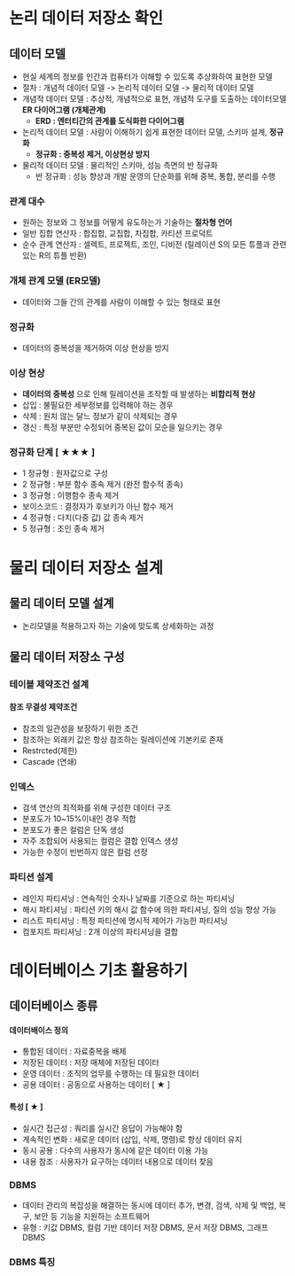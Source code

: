 # 논리 데이터 저장소 확인
## 데이터 모델
- 현실 세계의 정보를 인간과 컴퓨터가 이해할 수 있도록 추상화하여 표현한 모델
- 절차 : 개념적 데이터 모델 -> 논리적 데이터 모델 -> 물리적 데이터 모델
- 개념적 데이터 모델 : 추상적, 개념적으로 표현, 개념적 도구를 도출하는 데이터모델 __ER 다이어그램 (개체관계)__
  - __ERD : 엔터티간의 관계를 도식화한 다이어그램__
- 논리적 데이터 모델 : 사람이 이해하기 쉽게 표현한 데이터 모델, 스키마 설계, __정규화__
  - __정규화 : 중복성 제거, 이상현상 방지__
- 물리적 데이터 모델 : 물리적인 스키마, 성능 측면의 반 정규화
  - 반 정규화 : 성능 향상과 개발 운영의 단순화를 위해 중복, 통합, 분리를 수행
### 관계 대수
- 원하는 정보와 그 정보를 어떻게 유도하는가 기술하는 __절차형 언어__ 
- 일반 집합 연산자 : 합집합, 교집합, 차집합, 카티션 프로덕트
- 순수 관계 연산자 : 셀렉트, 프로젝트, 조인, 디비전 (릴레이션 S의 모든 튜플과 관련있는 R의 튜플 반환)

### 개체 관계 모델 (ER모델)
- 데이터와 그들 간의 관계를 사람이 이해할 수 있는 형태로 표현

### 정규화
- 데이터의 중복성을 제거하여 이상 현상을 방지

### 이상 현상 
- __데이터의 중복성__ 으로 인해 릴레이션을 조작할 때 발생하는 __비합리적 현상__
- 삽입 : 불필요한 세부정보를 입력해야 하는 경우
- 삭제 : 원치 않는 달느 정보가 같이 삭제되는 경우
- 갱신 : 특정 부분만 수정되어 중복된 값이 모순을 일으키는 경우

### 정규화 단계 [ ★★★ ]
- 1 정규형 : 원자값으로 구성
- 2 정규형 : 부분 함수 종속 제거 (완전 함수적 종속)
- 3 정규형 : 이행함수 종속 제거
- 보이스코드 : 결정자가 후보키가 아닌 함수 제거
- 4 정규형 : 다치(다중 값) 값 종속 제거
- 5 정규형 : 조인 종속 제거

# 물리 데이터 저장소 설계
## 물리 데이터 모델 설계
- 논리모델을 적용하고자 하는 기술에 맞도록 상세화하는 과정

## 물리 데이터 저장소 구성
### 테이블 제약조건 설계
#### 참조 무결성 제약조건
- 참조의 일관성을 보장하기 위한 조건
- 참조하는 외래키 값은 항상 참조하는 릴레이션에 기본키로 존재
- Restrcted(제한) 
- Cascade (연쇄)

### 인덱스
- 검색 연산의 최적화를 위해 구성한 데이터 구조 
- 분포도가 10~15%이내인 경우 적합
- 분포도가 좋은 컬럼은 단독 생성
- 자주 조합되어 사용되는 컬럼은 결합 인덱스 생성
- 가능한 수정이 빈번하지 않은 컬럼 선정

### 파티션 설계
- 레인지 파티셔닝 : 연속적인 숫자나 날짜를 기준으로 하는 파티셔닝
- 해시 파티셔닝 : 파티션 키의 해시 값 함수에 의한 파티셔닝, 질의 성능 향상 가능
- 리스트 파티셔닝 : 특정 파티션에 명시적 제어가 가능한 파티셔닝
- 컴포지트 파티셔닝 : 2개 이상의 파티셔닝을 결합

# 데이터베이스 기초 활용하기
## 데이터베이스 종류
#### 데이터배이스 정의
- 통합된 데이터 : 자료중복을 배제
- 저장된 데이터 : 저장 매체에 저장된 데이터
- 운영 데이터 : 조직의 업무를 수행하는 데 필요한 데이터
- 공용 데이터 : 공동으로 사용하는 데이터 [ ★ ]

#### 특성 [ ★ ]
- 실시간 접근성 : 쿼리를 실시간 응답이 가능해야 함
- 계속적인 변화 : 새로운 데이터 (삽입, 삭제, 명령)로 항상 데이터 유지
- 동시 공용 : 다수의 사용자가 동시에 같은 데이터 이용 가능
- 내용 참조 : 사용자가 요구하는 데이터 내용으로 데이터 찾음

### DBMS
- 데이터 관리의 복잡성을 해결하는 동시에 데이터 추가, 변경, 검색, 삭제 및 백업, 복구, 보안 등 기능을 지원하는 소프트웨어
- 유형 : 키값 DBMS, 컬럼 기반 데이터 저장 DBMS, 문서 저장 DBMS, 그래프 DBMS

 ### DBMS 특징

























